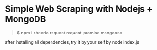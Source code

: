 # Simple Web Scraping with Nodejs + MongoDB

> $ npm i cheerio request request-promise mongoose

after installing all dependencies, try it by your self by node index.js
